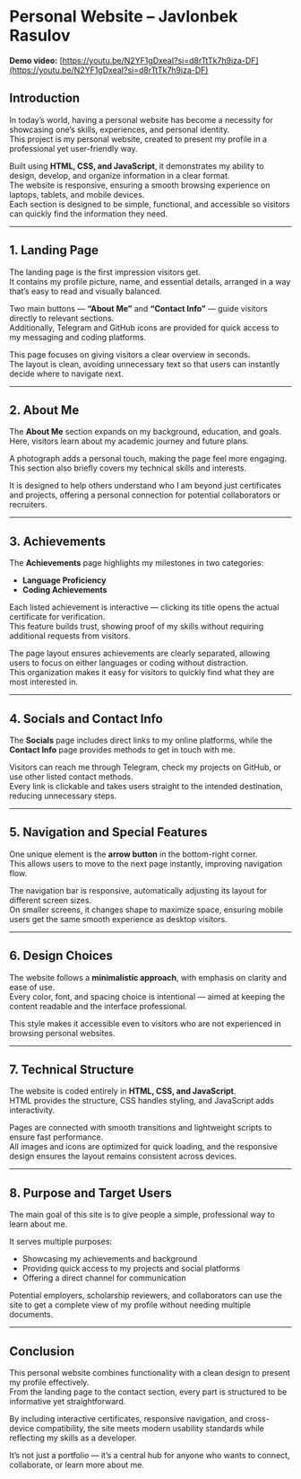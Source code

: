# Personal Website – Javlonbek Rasulov

**Demo video:** [https://youtu.be/N2YF1gDxeaI?si=d8rTtTk7h9iza-DF](https://youtu.be/N2YF1gDxeaI?si=d8rTtTk7h9iza-DF)  

## Introduction
In today’s world, having a personal website has become a necessity for showcasing one’s skills, experiences, and personal identity.  
This project is my personal website, created to present my profile in a professional yet user-friendly way.  

Built using **HTML, CSS, and JavaScript**, it demonstrates my ability to design, develop, and organize information in a clear format.  
The website is responsive, ensuring a smooth browsing experience on laptops, tablets, and mobile devices.  
Each section is designed to be simple, functional, and accessible so visitors can quickly find the information they need.

---

## 1. Landing Page
The landing page is the first impression visitors get.  
It contains my profile picture, name, and essential details, arranged in a way that’s easy to read and visually balanced.  

Two main buttons — **“About Me”** and **“Contact Info”** — guide visitors directly to relevant sections.  
Additionally, Telegram and GitHub icons are provided for quick access to my messaging and coding platforms.  

This page focuses on giving visitors a clear overview in seconds.  
The layout is clean, avoiding unnecessary text so that users can instantly decide where to navigate next.

---

## 2. About Me
The **About Me** section expands on my background, education, and goals.  
Here, visitors learn about my academic journey and future plans.  

A photograph adds a personal touch, making the page feel more engaging.  
This section also briefly covers my technical skills and interests.  

It is designed to help others understand who I am beyond just certificates and projects, offering a personal connection for potential collaborators or recruiters.

---

## 3. Achievements
The **Achievements** page highlights my milestones in two categories:
- **Language Proficiency**
- **Coding Achievements**

Each listed achievement is interactive — clicking its title opens the actual certificate for verification.  
This feature builds trust, showing proof of my skills without requiring additional requests from visitors.  

The page layout ensures achievements are clearly separated, allowing users to focus on either languages or coding without distraction.  
This organization makes it easy for visitors to quickly find what they are most interested in.

---

## 4. Socials and Contact Info
The **Socials** page includes direct links to my online platforms, while the **Contact Info** page provides methods to get in touch with me.  

Visitors can reach me through Telegram, check my projects on GitHub, or use other listed contact methods.  
Every link is clickable and takes users straight to the intended destination, reducing unnecessary steps.

---

## 5. Navigation and Special Features
One unique element is the **arrow button** in the bottom-right corner.  
This allows users to move to the next page instantly, improving navigation flow.  

The navigation bar is responsive, automatically adjusting its layout for different screen sizes.  
On smaller screens, it changes shape to maximize space, ensuring mobile users get the same smooth experience as desktop visitors.

---

## 6. Design Choices
The website follows a **minimalistic approach**, with emphasis on clarity and ease of use.  
Every color, font, and spacing choice is intentional — aimed at keeping the content readable and the interface professional.  

This style makes it accessible even to visitors who are not experienced in browsing personal websites.

---

## 7. Technical Structure
The website is coded entirely in **HTML, CSS, and JavaScript**.  
HTML provides the structure, CSS handles styling, and JavaScript adds interactivity.  

Pages are connected with smooth transitions and lightweight scripts to ensure fast performance.  
All images and icons are optimized for quick loading, and the responsive design ensures the layout remains consistent across devices.

---

## 8. Purpose and Target Users
The main goal of this site is to give people a simple, professional way to learn about me.  

It serves multiple purposes:
- Showcasing my achievements and background  
- Providing quick access to my projects and social platforms  
- Offering a direct channel for communication  

Potential employers, scholarship reviewers, and collaborators can use the site to get a complete view of my profile without needing multiple documents.

---

## Conclusion
This personal website combines functionality with a clean design to present my profile effectively.  
From the landing page to the contact section, every part is structured to be informative yet straightforward.  

By including interactive certificates, responsive navigation, and cross-device compatibility, the site meets modern usability standards while reflecting my skills as a developer.  

It’s not just a portfolio — it’s a central hub for anyone who wants to connect, collaborate, or learn more about me.


